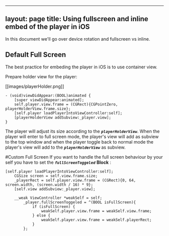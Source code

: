 
---
layout: page
title: Using fullscreen and inline embed of the player in iOS
---

In this document we'll go over device rotation and fullscreen vs inline.

## Default Full Screen
The best practice for embeding the player in iOS is to use container view.

Prepare holder view for the player:


[[images/playerHolder.png]]

```
- (void)viewDidAppear:(BOOL)animated {
    [super viewDidAppear:animated];
    self.player.view.frame = (CGRect){CGPointZero, playerHolderView.frame.size};
    [self.player loadPlayerIntoViewController:self];
    [playerHolderView addSubview:_player.view];
}
```

The player will adjust its size according to the _**`playerHolderView`**_.
When the player will enter to full screen mode, the player's view will add as subview to the top window and when the player toggle back to normal mode the player's view will add to the _**`playerHolderView`**_ as subview.

#Custom Full Screen
If you want to handle the full screen behaviour by your self you have to set the _**`fullScreenToggeled`**_ **Block** :

```
[self.player loadPlayerIntoViewController:self];
    CGSize screen = self.view.frame.size;
    _playerRect = self.player.view.frame = (CGRect){0, 64, screen.width, (screen.width / 16) * 9};
    [self.view addSubview:_player.view];
    
    __weak ViewController *weakSelf = self;
        _player.fullScreenToggeled = ^(BOOL isFullScreen){
            if (isFullScreen) {
                weakSelf.player.view.frame = weakSelf.view.frame;
            } else {
                weakSelf.player.view.frame = weakSelf.playerRect;
            }
        };
```
  

